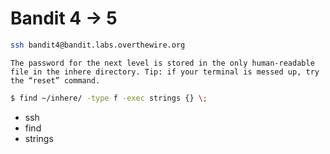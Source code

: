 # Bandit 4 -> 5

```bash
ssh bandit4@bandit.labs.overthewire.org
```

```
The password for the next level is stored in the only human-readable file in the inhere directory. Tip: if your terminal is messed up, try the “reset” command.
```

```bash
$ find ~/inhere/ -type f -exec strings {} \;
```

* ssh
* find
* strings
